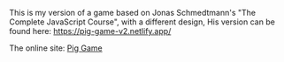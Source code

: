 This is my version of a game based on Jonas Schmedtmann's "The Complete JavaScript Course", with a different design, His version can be found here: <a href="https://pig-game-v2.netlify.app/" target="_blank">https://pig-game-v2.netlify.app/</a>

The online site: <a href="https://lissbethe.github.io/Pig-Game/" target="_blank">Pig Game</a>
